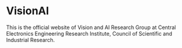 # VisionAI

This is the official website of Vision and AI Research Group at Central Electronics Engineering Research Institute, Council of Scientific and Industrial Research.   
